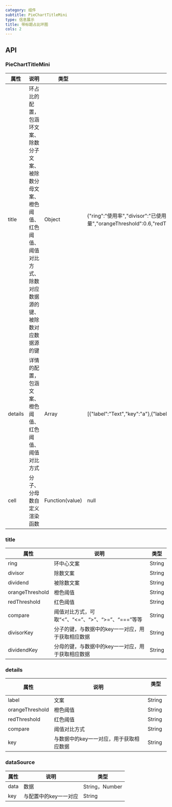 ```yaml
---
category: 组件
subtitle: PieChartTitleMini
type: 信息展示
title: 带标题占比环图
cols: 2
---
```


## API

### PieChartTitleMini

属性 | 说明 | 类型 | 默认值
--------- | -------------| -------------| -------------
title | 环占比的配置，包涵环文案、除数分子文案、被除数分母文案、橙色阈值、红色阈值、阈值对比方式、除数对应数据源的键、被除数对应数据源的键| Object | {"ring":"使用率","divisor":"已使用容量","dividend":"总容量","orangeThreshold":0.6,"redThreshold":0.8,"compare":">","divisorKey":"divisor","dividendKey":"dividend"}
details | 详情的配置，包涵文案、橙色阈值、红色阈值、阈值对比方式| Array| [{"label":"Text","key":"a"},{"label":"Text","key":"b"},{"label":"Text","key":"c"},{"label":"Text","key":"d"}]
cell| 分子、分母数自定义渲染函数| Function(value)| null


### title

属性 | 说明 | 类型
--------- | -------------| -------------
ring | 环中心文案| String|
divisor | 除数文案| String|
dividend | 被除数文案| String|
orangeThreshold | 橙色阈值| String|
redThreshold | 红色阈值| String|
compare | 阈值对比方式，可取“<”、“<=”、“>”、“>=”、“===”等等| String|
divisorKey | 分子的键，与数据中的key一一对应，用于获取相应数据| String|
dividendKey | 分母的键，与数据中的key一一对应，用于获取相应数据| String|

### details

属性 | 说明 | 类型 　
--------- | -------------| -------------
label | 文案| String|
orangeThreshold | 橙色阈值| String|
redThreshold | 红色阈值| String|
compare | 阈值对比方式| String|
key | 与数据中的key一一对应，用于获取相应数据| String|

### dataSource

属性 | 说明 | 类型
--------- | -------------| -------------
data | 数据| String，Number|
key | 与配置中的key一一对应| String|
